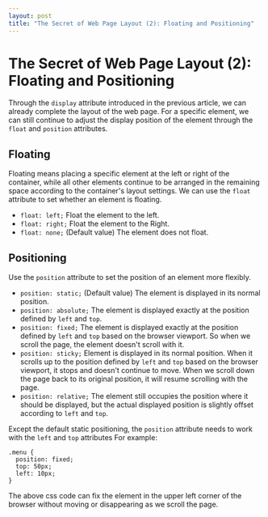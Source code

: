 ```yaml
---
layout: post
title: "The Secret of Web Page Layout (2): Floating and Positioning"
---
```


The Secret of Web Page Layout (2): Floating and Positioning
===

Through the `display` attribute introduced in the previous article, we can already complete the layout of the web page. For a specific element, we can still continue to adjust the display position of the element through the `float` and `position` attributes.

## Floating

Floating means placing a specific element at the left or right of the container, while all other elements continue to be arranged in the remaining space according to the container's layout settings. We can use the `float` attribute to set whether an element is floating.

- `float: left;` Float the element to the left.
- `float: right;` Float the element to the Right.
- `float: none;` (Default value) The element does not float.

## Positioning

Use the `position` attribute to set the position of an element more flexibly.

- `position: static;` (Default value) The element is displayed in its normal position.
- `position: absolute;` The element is displayed exactly at the position defined by `left` and `top`.
- `position: fixed;` The element is displayed exactly at the position defined by `left` and `top` based on the browser viewport. So when we scroll the page, the element doesn't scroll with it.
- `position: sticky;` Element is displayed in its normal position. When it scrolls up to the position defined by `left` and `top` based on the browser viewport, it stops and doesn't continue to move. When we scroll down the page back to its original position, it will resume scrolling with the page.
- `position: relative;` The element still occupies the position where it should be displayed, but the actual displayed position is slightly offset according to `left` and `top`.

Except the default static positioning, the `position` attribute needs to work with the `left` and `top` attributes For example:

```
.menu {
  position: fixed;
  top: 50px;
  left: 10px;
}
```

The above css code can fix the element in the upper left corner of the browser without moving or disappearing as we scroll the page.
